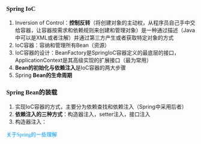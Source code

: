 ### <font face="Cabrili">Spring IoC</font>

1. Inversion of Control：**控制反转**（将创建对象的主动权，从程序员自己手中交给容器，让容器按需求和依赖规则来创建和管理对象）是一种通过描述（Java中可以是XML或者注解）并通过第三方产生或者获取特定对象的方式
2. IoC容器：容纳和管理所有Bean（资源）
3. IoC容器的设计：BeanFactory是SpringIoC容器定义的最底层的接口， ApplicationContext是其高级实现的扩展接口（最为常用）
4. **Bean的初始化与依赖注入**是IoC容器的两大步骤
5. Spring **Bean的生命周期**

### <font face="Cabrili">Spring Bean的装载</font>

1. 实现IoC容器的方式，主要分为依赖查找和依赖注入（Spring中采用后者）
2. **依赖注入的三种方式**：构造器注入，setter注入，接口注入
3. 构造器注入：










<font color=#0099ff face="楷体">关于Spring的一些理解</font>
<!--stackedit_data:
eyJoaXN0b3J5IjpbLTEzNDg0MDk0OTMsMTAzMzIyMjU5LDE0OD
cyNzQ4MjAsLTE0MTM0MTI2MjJdfQ==
-->